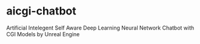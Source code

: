 # aicgi-chatbot
Artificial Intelegent Self Aware Deep Learning Neural Network Chatbot with CGI Models by Unreal Engine
